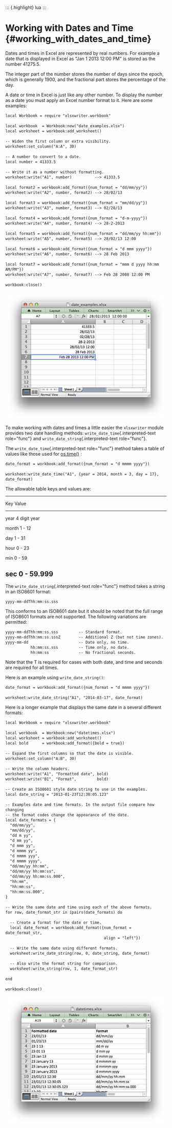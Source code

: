 ::: {.highlight}
lua
:::

Working with Dates and Time {#working_with_dates_and_time}
===========================

Dates and times in Excel are represented by real numbers. For example a
date that is displayed in Excel as \"Jan 1 2013 12:00 PM\" is stored as
the number 41275.5.

The integer part of the number stores the number of days since the
epoch, which is generally 1900, and the fractional part stores the
percentage of the day.

A date or time in Excel is just like any other number. To display the
number as a date you must apply an Excel number format to it. Here are
some examples:

``` {.lua}
local Workbook = require "xlsxwriter.workbook"

local workbook  = Workbook:new("date_examples.xlsx")
local worksheet = workbook:add_worksheet()

-- Widen the first column or extra visibility.
worksheet:set_column("A:A", 30)

-- A number to convert to a date.
local number = 41333.5

-- Write it as a number without formatting.
worksheet:write("A1", number)          --> 41333.5

local format2 = workbook:add_format({num_format = "dd/mm/yy"})
worksheet:write("A2", number, format2) --> 28/02/13

local format3 = workbook:add_format({num_format = "mm/dd/yy"})
worksheet:write("A3", number, format3) --> 02/28/13

local format4 = workbook:add_format({num_format = "d-m-yyyy"})
worksheet:write("A4", number, format4) --> 28-2-2013

local format5 = workbook:add_format({num_format = "dd/mm/yy hh:mm"})
worksheet:write("A5", number, format5) --> 28/02/13 12:00

local format6 = workbook:add_format({num_format = "d mmm yyyy"})
worksheet:write("A6", number, format6) --> 28 Feb 2013

local format7 = workbook:add_format({num_format = "mmm d yyyy hh:mm AM/PM"})
worksheet:write("A7", number, format7) --> Feb 28 2008 12:00 PM

workbook:close()
```

![image](xlsxwriter/_images/working_with_dates_and_times01.png)

To make working with dates and times a little easier the `xlsxwriter`
module provides two date handling methods:
`write_date_time`{.interpreted-text role="func"} and
`write_date_string`{.interpreted-text role="func"}.

The `write_date_time`{.interpreted-text role="func"} method takes a
table of values like those used for
[os.time()](http://www.lua.org/manual/5.2/manual.html#pdf-os.time) :

    date_format = workbook:add_format({num_format = "d mmmm yyyy"})

    worksheet:write_date_time("A1", {year = 2014, month = 3, day = 17}, date_format)

The allowable table keys and values are:

  -----------------------
  Key      Value
  -------- --------------
  year     4 digit year

  month    1 - 12

  day      1 - 31

  hour     0 - 23

  min      0 - 59

  sec      0 - 59.999
  -----------------------

The `write_date_string`{.interpreted-text role="func"} method takes a
string in an ISO8601 format:

    yyyy-mm-ddThh:mm:ss.sss

This conforms to an ISO8601 date but it should be noted that the full
range of ISO8601 formats are not supported. The following variations are
permitted:

    yyyy-mm-ddThh:mm:ss.sss         -- Standard format.
    yyyy-mm-ddThh:mm:ss.sssZ        -- Additional Z (but not time zones).
    yyyy-mm-dd                      -- Date only, no time.
               hh:mm:ss.sss         -- Time only, no date.
               hh:mm:ss             -- No fractional seconds.

Note that the T is required for cases with both date, and time and
seconds are required for all times.

Here is an example using `write_date_string()`:

    date_format = workbook:add_format({num_format = "d mmmm yyyy"})

    worksheet:write_date_string("A1", "2014-03-17", date_format)

Here is a longer example that displays the same date in a several
different formats:

``` {.lua}
local Workbook = require "xlsxwriter.workbook"

local workbook  = Workbook:new("datetimes.xlsx")
local worksheet = workbook:add_worksheet()
local bold      = workbook:add_format({bold = true})

-- Expand the first columns so that the date is visible.
worksheet:set_column("A:B", 30)

-- Write the column headers.
worksheet:write("A1", "Formatted date", bold)
worksheet:write("B1", "Format",         bold)

-- Create an ISO8601 style date string to use in the examples.
local date_string = "2013-01-23T12:30:05.123"

-- Examples date and time formats. In the output file compare how changing
-- the format codes change the appearance of the date.
local date_formats = {
  "dd/mm/yy",
  "mm/dd/yy",
  "dd m yy",
  "d mm yy",
  "d mmm yy",
  "d mmmm yy",
  "d mmmm yyy",
  "d mmmm yyyy",
  "dd/mm/yy hh:mm",
  "dd/mm/yy hh:mm:ss",
  "dd/mm/yy hh:mm:ss.000",
  "hh:mm",
  "hh:mm:ss",
  "hh:mm:ss.000",
}

-- Write the same date and time using each of the above formats.
for row, date_format_str in ipairs(date_formats) do

  -- Create a format for the date or time.
  local date_format = workbook:add_format({num_format = date_format_str,
                                           align = "left"})

  -- Write the same date using different formats.
  worksheet:write_date_string(row, 0, date_string, date_format)

  -- Also write the format string for comparison.
  worksheet:write_string(row, 1, date_format_str)

end

workbook:close()
```

![image](xlsxwriter/_images/working_with_dates_and_times02.png)
